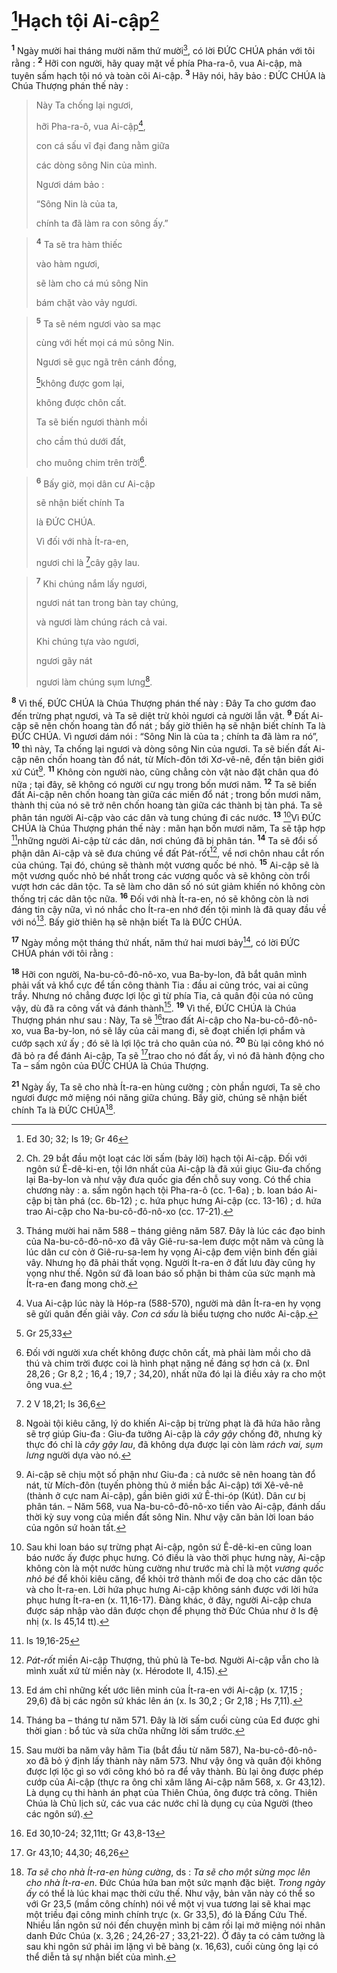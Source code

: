 # [^1*]Hạch tội Ai-cập[^1]
<sup><b>1</b></sup> Ngày mười hai tháng mười năm thứ mười[^2], có lời ĐỨC CHÚA phán với tôi rằng : <sup><b>2</b></sup> Hỡi con người, hãy quay mặt về phía Pha-ra-ô, vua Ai-cập, mà tuyên sấm hạch tội nó và toàn cõi Ai-cập. <sup><b>3</b></sup> Hãy nói, hãy bảo : ĐỨC CHÚA là Chúa Thượng phán thế này : 
> Này Ta chống lại ngươi,
> 
> hỡi Pha-ra-ô, vua Ai-cập[^3],
> 
> con cá sấu vĩ đại đang nằm giữa
> 
> các dòng sông Nin của mình.
> 
> Ngươi dám bảo :
> 
> “Sông Nin là của ta,
> 
> chính ta đã làm ra con sông ấy.”
>


> <sup><b>4</b></sup> Ta sẽ tra hàm thiếc
> 
> vào hàm ngươi,
> 
> sẽ làm cho cá mú sông Nin
> 
> bám chặt vào vảy ngươi.
>


> <sup><b>5</b></sup> Ta sẽ ném ngươi vào sa mạc
> 
> cùng với hết mọi cá mú sông Nin.
> 
> Ngươi sẽ gục ngã trên cánh đồng,
> 
> [^2*]không được gom lại,
> 
> không được chôn cất.
> 
> Ta sẽ biến ngươi thành mồi
> 
> cho cầm thú dưới đất,
> 
> cho muông chim trên trời[^4].
>


> <sup><b>6</b></sup> Bấy giờ, mọi dân cư Ai-cập
> 
> sẽ nhận biết chính Ta
> 
> là ĐỨC CHÚA.
> 
> Vì đối với nhà Ít-ra-en,
> 
> ngươi chỉ là [^3*]cây gậy lau.
>


> <sup><b>7</b></sup> Khi chúng nắm lấy ngươi,
> 
> ngươi nát tan trong bàn tay chúng,
> 
> và ngươi làm chúng rách cả vai.
> 
> Khi chúng tựa vào ngươi,
> 
> ngươi gãy nát
> 
> ngươi làm chúng sụm lưng[^5].
>

<sup><b>8</b></sup> Vì thế, ĐỨC CHÚA là Chúa Thượng phán thế này : Đây Ta cho gươm đao đến trừng phạt ngươi, và Ta sẽ diệt trừ khỏi ngươi cả người lẫn vật. <sup><b>9</b></sup> Đất Ai-cập sẽ nên chốn hoang tàn đổ nát ; bấy giờ thiên hạ sẽ nhận biết chính Ta là ĐỨC CHÚA. Vì ngươi dám nói : “Sông Nin là của ta ; chính ta đã làm ra nó”, <sup><b>10</b></sup> thì này, Ta chống lại ngươi và dòng sông Nin của ngươi. Ta sẽ biến đất Ai-cập nên chốn hoang tàn đổ nát, từ Mích-đôn tới Xơ-vê-nê, đến tận biên giới xứ Cút[^6]. <sup><b>11</b></sup> Không còn người nào, cũng chẳng còn vật nào đặt chân qua đó nữa ; tại đây, sẽ không có người cư ngụ trong bốn mươi năm. <sup><b>12</b></sup> Ta sẽ biến đất Ai-cập nên chốn hoang tàn giữa các miền đổ nát ; trong bốn mươi năm, thành thị của nó sẽ trở nên chốn hoang tàn giữa các thành bị tàn phá. Ta sẽ phân tán người Ai-cập vào các dân và tung chúng đi các nước. <sup><b>13</b></sup> [^7]Vì ĐỨC CHÚA là Chúa Thượng phán thế này : mãn hạn bốn mươi năm, Ta sẽ tập hợp [^4*]những người Ai-cập từ các dân, nơi chúng đã bị phân tán. <sup><b>14</b></sup> Ta sẽ đổi số phận dân Ai-cập và sẽ đưa chúng về đất Pát-rốt[^8], về nơi chôn nhau cắt rốn của chúng. Tại đó, chúng sẽ thành một vương quốc bé nhỏ. <sup><b>15</b></sup> Ai-cập sẽ là một vương quốc nhỏ bé nhất trong các vương quốc và sẽ không còn trổi vượt hơn các dân tộc. Ta sẽ làm cho dân số nó sút giảm khiến nó không còn thống trị các dân tộc nữa. <sup><b>16</b></sup> Đối với nhà Ít-ra-en, nó sẽ không còn là nơi đáng tin cậy nữa, vì nó nhắc cho Ít-ra-en nhớ đến tội mình là đã quay đầu về với nó[^9]. Bấy giờ thiên hạ sẽ nhận biết Ta là ĐỨC CHÚA.

<sup><b>17</b></sup> Ngày mồng một tháng thứ nhất, năm thứ hai mươi bảy[^10], có lời ĐỨC CHÚA phán với tôi rằng :

<sup><b>18</b></sup> Hỡi con người, Na-bu-cô-đô-nô-xo, vua Ba-by-lon, đã bắt quân mình phải vất vả khổ cực để tấn công thành Tia : đầu ai cũng tróc, vai ai cũng trầy. Nhưng nó chẳng được lợi lộc gì từ phía Tia, cả quân đội của nó cũng vậy, dù đã ra công vất vả đánh thành[^11]. <sup><b>19</b></sup> Vì thế, ĐỨC CHÚA là Chúa Thượng phán như sau : Này, Ta sẽ [^5*]trao đất Ai-cập cho Na-bu-cô-đô-nô-xo, vua Ba-by-lon, nó sẽ lấy của cải mang đi, sẽ đoạt chiến lợi phẩm và cướp sạch xứ ấy ; đó sẽ là lợi lộc trả cho quân của nó. <sup><b>20</b></sup> Bù lại công khó nó đã bỏ ra để đánh Ai-cập, Ta sẽ [^6*]trao cho nó đất ấy, vì nó đã hành động cho Ta – sấm ngôn của ĐỨC CHÚA là Chúa Thượng.

<sup><b>21</b></sup> Ngày ấy, Ta sẽ cho nhà Ít-ra-en hùng cường ; còn phần ngươi, Ta sẽ cho ngươi được mở miệng nói năng giữa chúng. Bấy giờ, chúng sẽ nhận biết chính Ta là ĐỨC CHÚA[^12].

[^1]: Ch. 29 bắt đầu một loạt các lời sấm (bảy lời) hạch tội Ai-cập. Đối với ngôn sứ Ê-dê-ki-en, tội lớn nhất của Ai-cập là đã xúi giục Giu-đa chống lại Ba-by-lon và như vậy đưa quốc gia đến chỗ suy vong. Có thể chia chương này : a. sấm ngôn hạch tội Pha-ra-ô (cc. 1-6a) ; b. loan báo Ai-cập bị tàn phá (cc. 6b-12) ; c. hứa phục hưng Ai-cập (cc. 13-16) ; d. hứa trao Ai-cập cho Na-bu-cô-đô-nô-xo (cc. 17-21).
[^2]: Tháng mười hai năm 588 – tháng giêng năm 587. Đây là lúc các đạo binh của Na-bu-cô-đô-nô-xo đã vây Giê-ru-sa-lem được một năm và cũng là lúc dân cư còn ở Giê-ru-sa-lem hy vọng Ai-cập đem viện binh đến giải vây. Nhưng họ đã phải thất vọng. Người Ít-ra-en ở đất lưu đày cũng hy vọng như thế. Ngôn sứ đã loan báo số phận bi thảm của sức mạnh mà Ít-ra-en đang mong chờ.
[^3]: Vua Ai-cập lúc này là Hóp-ra (588-570), người mà dân Ít-ra-en hy vọng sẽ gửi quân đến giải vây. <i>Con cá sấu</i> là biểu tượng cho nước Ai-cập.
[^4]: Đối với người xưa chết không được chôn cất, mà phải làm mồi cho dã thú và chim trời được coi là hình phạt nặng nề đáng sợ hơn cả (x. Đnl 28,26 ; Gr 8,2 ; 16,4 ; 19,7 ; 34,20), nhất nữa đó lại là điều xảy ra cho một ông vua.
[^5]: Ngoài tội kiêu căng, lý do khiến Ai-cập bị trừng phạt là đã hứa hão rằng sẽ trợ giúp Giu-đa : Giu-đa tưởng Ai-cập là <i>cây gậy</i> chống đỡ, nhưng kỳ thực đó chỉ là <i>cây gậy lau</i>, đã không dựa được lại còn làm <i>rách vai, sụm lưng</i> người dựa vào nó.
[^6]: Ai-cập sẽ chịu một số phận như Giu-đa : cả nước sẽ nên hoang tàn đổ nát, từ Mích-đôn (tuyến phòng thủ ở miền bắc Ai-cập) tới Xê-vê-nê (thành ở cực nam Ai-cập), gần biên giới xứ Ê-thi-óp (Kút). Dân cư bị phân tán. – Năm 568, vua Na-bu-cô-đô-nô-xo tiến vào Ai-cập, đánh dấu thời kỳ suy vong của miền đất sông Nin. Như vậy căn bản lời loan báo của ngôn sứ hoàn tất.
[^7]: Sau khi loan báo sự trừng phạt Ai-cập, ngôn sứ Ê-dê-ki-en cũng loan báo nước ấy được phục hưng. Có điều là vào thời phục hưng này, Ai-cập không còn là một nước hùng cường như trước mà chỉ là một <i>vương quốc nhỏ bé</i> để khỏi kiêu căng, để khỏi trở thành mối đe doạ cho các dân tộc và cho Ít-ra-en. Lời hứa phục hưng Ai-cập không sánh được với lời hứa phục hưng Ít-ra-en (x. 11,16-17). Đàng khác, ở đây, người Ai-cập chưa được sáp nhập vào dân được chọn để phụng thờ Đức Chúa như ở Is đệ nhị (x. Is 45,14 tt).
[^8]: <i>Pát-rốt</i> miền Ai-cập Thượng, thủ phủ là Te-bơ. Người Ai-cập vẫn cho là mình xuất xứ từ miền này (x. Hérodote II, 4.15).
[^9]: Ed ám chỉ những kết ước liên minh của Ít-ra-en với Ai-cập (x. 17,15 ; 29,6) đã bị các ngôn sứ khác lên án (x. Is 30,2 ; Gr 2,18 ; Hs 7,11).
[^10]: Tháng ba – tháng tư năm 571. Đây là lời sấm cuối cùng của Ed được ghi thời gian : bổ túc và sửa chữa những lời sấm trước.
[^11]: Sau mười ba năm vây hãm Tia (bắt đầu từ năm 587), Na-bu-cô-đô-nô-xo đã bỏ ý định lấy thành này năm 573. Như vậy ông và quân đội không được lợi lộc gì so với công khó bỏ ra để vây thành. Bù lại ông được phép cướp của Ai-cập (thực ra ông chỉ xâm lăng Ai-cập năm 568, x. Gr 43,12). Là dụng cụ thi hành án phạt của Thiên Chúa, ông được trả công. Thiên Chúa là Chủ lịch sử, các vua các nước chỉ là dụng cụ của Người (theo các ngôn sứ).
[^12]: <i>Ta sẽ cho nhà Ít-ra-en hùng cường</i>, ds : <i>Ta sẽ cho một sừng mọc lên cho nhà Ít-ra-en</i>. Đức Chúa hứa ban một sức mạnh đặc biệt. <i>Trong ngày ấy</i> có thể là lúc khai mạc thời cứu thế. Như vậy, bản văn này có thể so với Gr 23,5 (mầm công chính) nói về một vị vua tương lai sẽ khai mạc một triều đại công minh chính trực (x. Gr 33,5), đó là Đấng Cứu Thế. Nhiều lần ngôn sứ nói đến chuyện mình bị câm rồi lại mở miệng nói nhân danh Đức Chúa (x. 3,26 ; 24,26-27 ; 33,21-22). Ở đây ta có cảm tưởng là sau khi ngôn sứ phải im lặng vì bẽ bàng (x. 16,63), cuối cùng ông lại có thể diễn tả sự nhận biết của mình.
[^1*]: Ed 30; 32; Is 19; Gr 46
[^2*]: Gr 25,33
[^3*]: 2 V 18,21; Is 36,6
[^4*]: Is 19,16-25
[^5*]: Ed 30,10-24; 32,11tt; Gr 43,8-13
[^6*]: Gr 43,10; 44,30; 46,26
